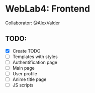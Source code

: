 # WebLab4: Frontend

Collaborator: @AlexValder

## TODO:

- [x] Create TODO
- [ ] Templates with styles
 - [ ] Authentification page
 - [ ] Main page
 - [ ] User profile
 - [ ] Anime title page
- [ ] JS scripts
